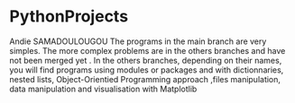 # PythonProjects

Andie SAMADOULOUGOU 
The programs in the main branch are very simples.
The more complex problems are in the others branches and have not been merged yet . 
In the others branches, depending on their names, you will find programs using modules or packages and  with dictionnaries, nested lists,
Object-Orientied Programming approach ,files manipulation, data manipulation and visualisation with Matplotlib 
